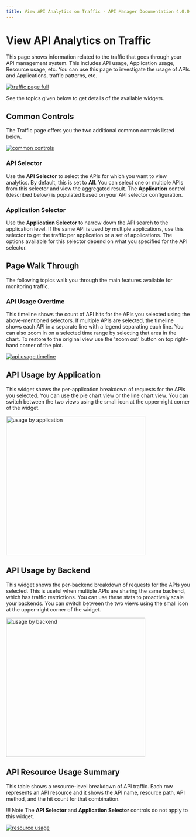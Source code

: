 ```yaml
---
title: View API Analytics on Traffic - API Manager Documentation 4.0.0
---
```


# View API Analytics on Traffic

This page shows information related to the traffic that goes through your API management system. This includes API usage, Application usage, Resource usage, etc. You can use this page to investigate the usage of APIs and Applications, traffic patterns, etc.

[![traffic page full]({{base_path}}/assets/img/analytics/traffic/traffic-page-full.png)]({{base_path}}/assets/img/analytics/traffic/traffic-page-full.png)

See the topics given below to get details of the available widgets.
 
## Common Controls

The Traffic page offers you the two additional common controls listed below.

[![common controls]({{base_path}}/assets/img/analytics/traffic/common-controls.png)]({{base_path}}/assets/img/analytics/traffic/common-controls.png)

### API Selector

Use the **API Selector** to select the APIs for which you want to view analytics. By default, this is set to **All**. You can select one or multiple APIs from this selector and view the aggregated result. The **Application** control (described below) is populated based on your API selector configuration.
  
### Application Selector

Use the **Application Selector** to narrow down the API search to the application level. If the same API is used by multiple applications,
use this selector to get the traffic per application or a set of applications. The options available for this selector depend on what you specified for the API selector.
  
## Page Walk Through

The following topics walk you through the main features available for monitoring traffic.

### API Usage Overtime

This timeline shows the count of API hits for the APIs you selected using the above-mentioned selectors. If multiple APIs are
 selected, the timeline shows each API in a separate line with a legend separating each line. You can also zoom in on a selected time range by selecting that area in the chart.
 To restore to the original view use the 'zoom out' button on top right-hand corner of the plot.
 
[![api usage timeline]({{base_path}}/assets/img/analytics/traffic/api-usage-timeline.png)]({{base_path}}/assets/img/analytics/traffic/api-usage-timeline.png)
 
## API Usage by Application

This widget shows the per-application breakdown of requests for the APIs you selected. You can use the pie chart view or the line chart view. You can switch between the two views using the small icon at the upper-right corner 
of the widget.

<a href="{{base_path}}/assets/img/analytics/traffic/usage-by-application.png"><img src="{{base_path}}/assets/img/analytics/traffic/usage-by-application.png" title="usage by application" width="380"/></a>
  
## API Usage by Backend

This widget shows the per-backend breakdown of requests for the APIs you selected. This is useful when multiple APIs are sharing the same backend, which has traffic restrictions. You can use these stats to proactively scale your backends. You can switch between the two views using the small icon at the upper-right corner 
of the widget.

<a href="{{base_path}}/assets/img/analytics/traffic/usage-by-backend.png"><img src="{{base_path}}/assets/img/analytics/traffic/usage-by-backend.png" title="usage by backend" width="380"/></a>

## API Resource Usage Summary

This table shows a resource-level breakdown of API traffic. Each row represents an API resource and it shows the
 API name, resource path, API method, and the hit count for that combination. 
 
!!! Note
    The **API Selector** and **Application Selector** controls do not apply to this widget.

[![resource usage]({{base_path}}/assets/img/analytics/traffic/resource-usage.png)]({{base_path}}/assets/img/analytics/traffic/resource-usage.png)
